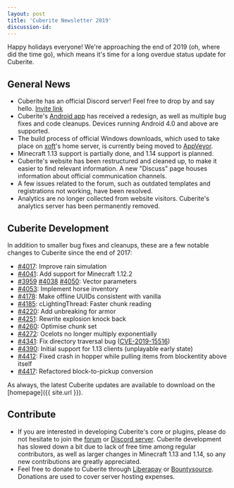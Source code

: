 ```yaml
---
layout: post
title: 'Cuberite Newsletter 2019'
discussion-id:
---
```

Happy holidays everyone! We're approaching the end of 2019 (oh, where did the time go), which means it's time for a long overdue status update for Cuberite.

General News
------------

 - Cuberite has an official Discord server! Feel free to drop by and say hello. [Invite link](https://discord.gg/76w5J6M)
 - Cuberite's [Android app](https://github.com/cuberite/android/releases/download/1.4/cuberite-android.apk) has received a redesign, as well as multiple bug fixes and code cleanups. Devices running Android 4.0 and above are supported.
 - The build process of official Windows downloads, which used to take place on [xoft](https://github.com/madmaxoft)'s home server, is currently being moved to [AppVeyor](https://www.appveyor.com/).
 - Minecraft 1.13 support is partially done, and 1.14 support is planned.
 - Cuberite's website has been restructured and cleaned up, to make it easier to find relevant information. A new "Discuss" page houses information about official communication channels.
 - A few issues related to the forum, such as outdated templates and registrations not working, have been resolved.
 - Analytics are no longer collected from website visitors. Cuberite's analytics server has been permanently removed.

Cuberite Development
-----------------

In addition to smaller bug fixes and cleanups, these are a few notable changes to Cuberite since the end of 2017:

 - [#4017](https://github.com/cuberite/cuberite/pull/4017): Improve rain simulation
 - [#4041](https://github.com/cuberite/cuberite/pull/4041): Add support for Minecraft 1.12.2
 - [#3959](https://github.com/cuberite/cuberite/pull/3959) [#4038](https://github.com/cuberite/cuberite/pull/4038) [#4050](https://github.com/cuberite/cuberite/pull/4050): Vector parameters
 - [#4053](https://github.com/cuberite/cuberite/pull/4053): Implement horse inventory
 - [#4178](https://github.com/cuberite/cuberite/pull/4178): Make offline UUIDs consistent with vanilla
 - [#4185](https://github.com/cuberite/cuberite/pull/4185): cLightingThread: Faster chunk reading
 - [#4220](https://github.com/cuberite/cuberite/pull/4220): Add unbreaking for armor
 - [#4251](https://github.com/cuberite/cuberite/pull/4251): Rewrite explosion knock back
 - [#4260](https://github.com/cuberite/cuberite/pull/4260): Optimise chunk set
 - [#4272](https://github.com/cuberite/cuberite/pull/4272): Ocelots no longer multiply exponentially
 - [#4341](https://github.com/cuberite/cuberite/pull/4341): Fix directory traversal bug ([CVE-2019-15516](https://cve.mitre.org/cgi-bin/cvename.cgi?name=CVE-2019-15516))
 - [#4390](https://github.com/cuberite/cuberite/pull/4390): Initial support for 1.13 clients (unplayable early state)
 - [#4412](https://github.com/cuberite/cuberite/pull/4412): Fixed crash in hopper while pulling items from blockentity above itself
 - [#4417](https://github.com/cuberite/cuberite/pull/4417): Refactored block-to-pickup conversion

As always, the latest Cuberite updates are available to download on the [homepage]({{ site.url }}).

Contribute
-------------

 - If you are interested in developing Cuberite's core or plugins, please do not hesitate to join the [forum](https://forum.cuberite.org) or [Discord server](https://discord.gg/76w5J6M). Cuberite development has slowed down a bit due to lack of free time among regular contributors, as well as larger changes in Minecraft 1.13 and 1.14, so any new contributions are greatly appreciated.
 - Feel free to donate to Cuberite through [Liberapay](https://liberapay.com/Cuberite) or [Bountysource](https://www.bountysource.com/teams/cuberite). Donations are used to cover server hosting expenses.